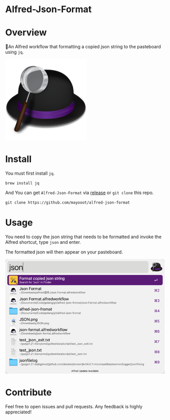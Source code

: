 # Alfred-Json-Format

# Overview

🤘An Alfred workflow that formatting a copied json string to the pasteboard using `jq`.

![Alfred.png](docs%2FAlfred.png)

# Install

You must first install `jq`.

~~~
brew install jq
~~~

And You can get `Alfred-Json-Format` via [release](https://github.com/mayooot/alfred-json-format/releases) or `git clone` this repo.

~~~
git clone https://github.com/mayooot/alfred-json-format
~~~


# Usage
You need to copy the json string that needs to be formatted and invoke the Alfred shortcut, type `json` and enter.

The formatted json will then appear on your pasteboard.

![screenshot.png](docs%2Fscreenshot.png)

# Contribute

Feel free to open issues and pull requests. Any feedback is highly appreciated!